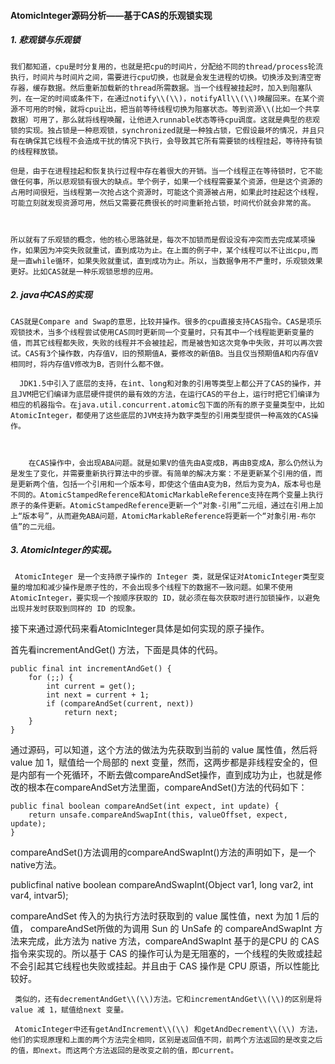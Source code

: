 #### AtomicInteger源码分析——基于CAS的乐观锁实现

##### 1. 悲观锁与乐观锁

    我们都知道，cpu是时分复用的，也就是把cpu的时间片，分配给不同的thread/process轮流执行，时间片与时间片之间，需要进行cpu切换，也就是会发生进程的切换。切换涉及到清空寄存器，缓存数据。然后重新加载新的thread所需数据。当一个线程被挂起时，加入到阻塞队列，在一定的时间或条件下，在通过notify\\(\\)，notifyAll\\(\\)唤醒回来。在某个资源不可用的时候，就将cpu让出，把当前等待线程切换为阻塞状态。等到资源\\(比如一个共享数据）可用了，那么就将线程唤醒，让他进入runnable状态等待cpu调度。这就是典型的悲观锁的实现。独占锁是一种悲观锁，synchronized就是一种独占锁，它假设最坏的情况，并且只有在确保其它线程不会造成干扰的情况下执行，会导致其它所有需要锁的线程挂起，等待持有锁的线程释放锁。

    但是，由于在进程挂起和恢复执行过程中存在着很大的开销。当一个线程正在等待锁时，它不能做任何事，所以悲观锁有很大的缺点。举个例子，如果一个线程需要某个资源，但是这个资源的占用时间很短，当线程第一次抢占这个资源时，可能这个资源被占用，如果此时挂起这个线程，可能立刻就发现资源可用，然后又需要花费很长的时间重新抢占锁，时间代价就会非常的高。



    所以就有了乐观锁的概念，他的核心思路就是，每次不加锁而是假设没有冲突而去完成某项操作，如果因为冲突失败就重试，直到成功为止。在上面的例子中，某个线程可以不让出cpu,而是一直while循环，如果失败就重试，直到成功为止。所以，当数据争用不严重时，乐观锁效果更好。比如CAS就是一种乐观锁思想的应用。

##### 2.   java中CAS的实现

    CAS就是Compare and Swap的意思，比较并操作。很多的cpu直接支持CAS指令。CAS是项乐观锁技术，当多个线程尝试使用CAS同时更新同一个变量时，只有其中一个线程能更新变量的值，而其它线程都失败，失败的线程并不会被挂起，而是被告知这次竞争中失败，并可以再次尝试。CAS有3个操作数，内存值V，旧的预期值A，要修改的新值B。当且仅当预期值A和内存值V相同时，将内存值V修改为B，否则什么都不做。

      JDK1.5中引入了底层的支持，在int、long和对象的引用等类型上都公开了CAS的操作，并且JVM把它们编译为底层硬件提供的最有效的方法，在运行CAS的平台上，运行时把它们编译为相应的机器指令。在java.util.concurrent.atomic包下面的所有的原子变量类型中，比如AtomicInteger，都使用了这些底层的JVM支持为数字类型的引用类型提供一种高效的CAS操作。



        在CAS操作中，会出现ABA问题。就是如果V的值先由A变成B，再由B变成A，那么仍然认为是发生了变化，并需要重新执行算法中的步骤。有简单的解决方案：不是更新某个引用的值，而是更新两个值，包括一个引用和一个版本号，即使这个值由A变为B，然后为变为A，版本号也是不同的。AtomicStampedReference和AtomicMarkableReference支持在两个变量上执行原子的条件更新。AtomicStampedReference更新一个“对象-引用”二元组，通过在引用上加上“版本号”，从而避免ABA问题，AtomicMarkableReference将更新一个“对象引用-布尔值”的二元组。

##### 3.  AtomicInteger的实现。

     AtomicInteger 是一个支持原子操作的 Integer 类，就是保证对AtomicInteger类型变量的增加和减少操作是原子性的，不会出现多个线程下的数据不一致问题。如果不使用 AtomicInteger，要实现一个按顺序获取的 ID，就必须在每次获取时进行加锁操作，以避免出现并发时获取到同样的 ID 的现象。



接下来通过源代码来看AtomicInteger具体是如何实现的原子操作。

首先看incrementAndGet\(\) 方法，下面是具体的代码。

```
public final int incrementAndGet() {  
    for (;;) {  
        int current = get();  
        int next = current + 1;  
        if (compareAndSet(current, next))  
            return next;  
    }  
}
```

通过源码，可以知道，这个方法的做法为先获取到当前的 value 属性值，然后将 value 加 1，赋值给一个局部的 next 变量，然而，这两步都是非线程安全的，但是内部有一个死循环，不断去做compareAndSet操作，直到成功为止，也就是修改的根本在compareAndSet方法里面，compareAndSet\(\)方法的代码如下：

```
public final boolean compareAndSet(int expect, int update) {  
    return unsafe.compareAndSwapInt(this, valueOffset, expect, update);  
}
```

compareAndSet\(\)方法调用的compareAndSwapInt\(\)方法的声明如下，是一个native方法。

publicfinal native boolean compareAndSwapInt\(Object var1, long var2, int var4, intvar5\);

compareAndSet 传入的为执行方法时获取到的 value 属性值，next 为加 1 后的值， compareAndSet所做的为调用 Sun 的 UnSafe 的 compareAndSwapInt 方法来完成，此方法为 native 方法，compareAndSwapInt 基于的是CPU 的 CAS指令来实现的。所以基于 CAS 的操作可认为是无阻塞的，一个线程的失败或挂起不会引起其它线程也失败或挂起。并且由于 CAS 操作是 CPU 原语，所以性能比较好。

     类似的，还有decrementAndGet\\(\\)方法。它和incrementAndGet\\(\\)的区别是将 value 减 1，赋值给next 变量。

     AtomicInteger中还有getAndIncrement\\(\\) 和getAndDecrement\\(\\) 方法，他们的实现原理和上面的两个方法完全相同，区别是返回值不同，前两个方法返回的是改变之后的值，即next。而这两个方法返回的是改变之前的值，即current。  



